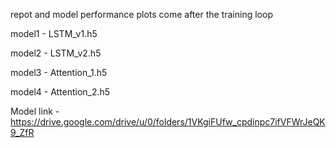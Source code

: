 repot and model performance plots come after the training loop


model1 - LSTM_v1.h5

model2 - LSTM_v2.h5

model3 - Attention_1.h5

model4 - Attention_2.h5

Model link - https://drive.google.com/drive/u/0/folders/1VKgiFUfw_cpdinpc7ifVFWrJeQK9_ZfR
